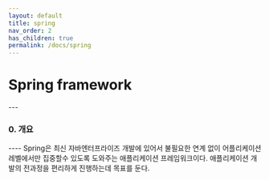 ```yaml
---
layout: default
title: spring
nav_order: 2
has_children: true
permalink: /docs/spring
---
```


<h1>Spring framework</h1>
---
<h3>0. 개요</h3>
----
Spring은 최신 자바엔터프라이즈 개발에 있어서 불필요한 연계 없이 어플리케이션 레벨에서만 집중할수 있도록 도와주는 애플리케이션 프레임워크이다. 애플리케이션 개발의 전과정을 편리하게 진행하는데 목표를 둔다.


